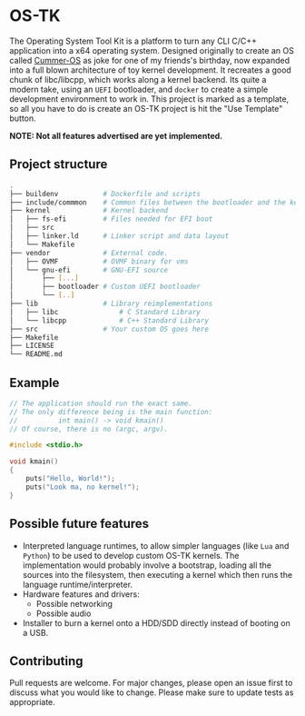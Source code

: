 # OS-TK
The Operating System Tool Kit is a platform to turn any CLI C/C++ application into a x64 operating system. Designed originally to create an OS called [Cummer-OS](https://github.com/Hachem-H/Cummer-OS) as joke for one of my friends's birthday, now expanded into a full blown architecture of toy kernel development. It recreates a good chunk of libc/libcpp, which works along a kernel backend. Its quite a modern take, using an `UEFI` bootloader, and `docker` to create a simple development environment to work in. This project is marked as a template, so all you have to do is create an OS-TK project is hit the "Use Template" button.

**NOTE: Not all features advertised are yet implemented.**

## Project structure
```sh
.
├── buildenv           # Dockerfile and scripts
├── include/commmon    # Common files between the bootloader and the kernel
├── kernel             # Kernel backend
│   ├── fs-efi         # Files needed for EFI boot
│   ├── src
│   ├── linker.ld      # Linker script and data layout
│   └── Makefile
├── vendor             # External code.
│   ├── OVMF           # OVMF binary for vms
│   └── gnu-efi        # GNU-EFI source
│       ├── [...]
│       ├── bootloader # Custom UEFI bootloader
│       └── [..]
├── lib                # Library reimplementations
│   ├── libc               # C Standard Library
│   └── libcpp             # C++ Standard Library
├── src                # Your custom OS goes here
├── Makefile
├── LICENSE
└── README.md
```

## Example
```c
// The application should run the exact same.
// The only difference being is the main function:
//			int main() -> void kmain()
// Of course, there is no (argc, argv).

#include <stdio.h>

void kmain()
{
    puts("Hello, World!");
    puts("Look ma, no kernel!");
}
```

## Possible future features
- Interpreted language runtimes, to allow simpler languages (like `Lua` and `Python`) to be used to develop custom OS-TK kernels. The implementation would probably involve a bootstrap, loading all the sources into the filesystem, then executing a kernel which then runs the language runtime/interpreter.
- Hardware features and drivers:
    - Possible networking
    - Possible audio
- Installer to burn a kernel onto a HDD/SDD directly instead of booting on a USB.

## Contributing
Pull requests are welcome. For major changes, please open an issue first to discuss what you would like to change. Please make sure to update tests as appropriate.